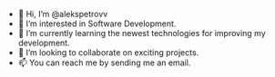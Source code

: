 - 👋 Hi, I’m @alekspetrovv
- 👀 I’m interested in Software Development.
- 🌱 I’m currently learning the newest technologies for improving my development.
- 💞️ I’m looking to collaborate on exciting projects.
- 📫 You can reach me by sending me an email.

<!---
alekspetrovv/alekspetrovv is a ✨ special ✨ repository because its `README.md` (this file) appears on your GitHub profile.
You can click the Preview link to take a look at your changes.
--->
